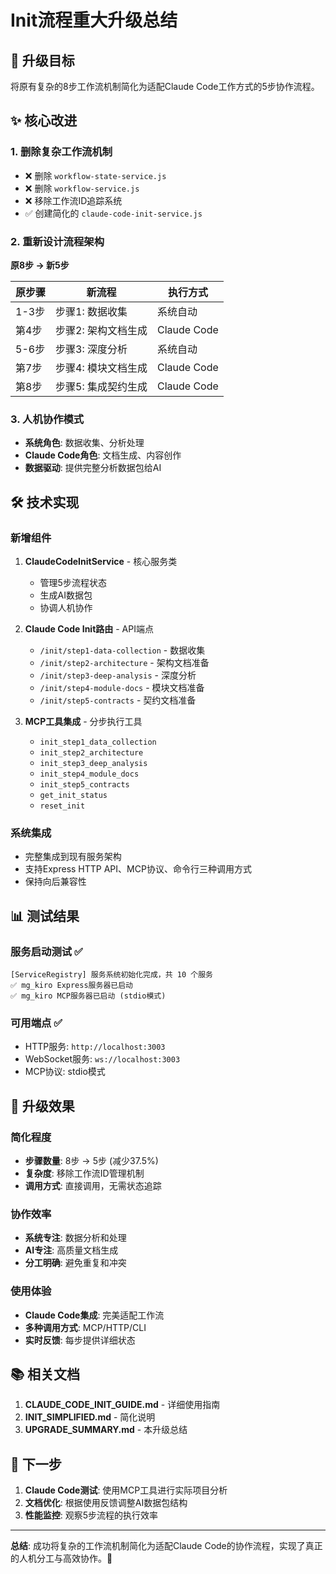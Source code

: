 # Init流程重大升级总结

## 🎯 升级目标

将原有复杂的8步工作流机制简化为适配Claude Code工作方式的5步协作流程。

## ✨ 核心改进

### 1. 删除复杂工作流机制
- ❌ 删除 `workflow-state-service.js`
- ❌ 删除 `workflow-service.js`  
- ❌ 移除工作流ID追踪系统
- ✅ 创建简化的 `claude-code-init-service.js`

### 2. 重新设计流程架构
**原8步 → 新5步**

| 原步骤 | 新流程 | 执行方式 |
|--------|--------|----------|
| 1-3步 | 步骤1: 数据收集 | 系统自动 |
| 第4步 | 步骤2: 架构文档生成 | Claude Code |
| 5-6步 | 步骤3: 深度分析 | 系统自动 |
| 第7步 | 步骤4: 模块文档生成 | Claude Code |
| 第8步 | 步骤5: 集成契约生成 | Claude Code |

### 3. 人机协作模式
- **系统角色**: 数据收集、分析处理
- **Claude Code角色**: 文档生成、内容创作
- **数据驱动**: 提供完整分析数据包给AI

## 🛠️ 技术实现

### 新增组件
1. **ClaudeCodeInitService** - 核心服务类
   - 管理5步流程状态
   - 生成AI数据包
   - 协调人机协作

2. **Claude Code Init路由** - API端点
   - `/init/step1-data-collection` - 数据收集
   - `/init/step2-architecture` - 架构文档准备
   - `/init/step3-deep-analysis` - 深度分析
   - `/init/step4-module-docs` - 模块文档准备
   - `/init/step5-contracts` - 契约文档准备

3. **MCP工具集成** - 分步执行工具
   - `init_step1_data_collection`
   - `init_step2_architecture`
   - `init_step3_deep_analysis` 
   - `init_step4_module_docs`
   - `init_step5_contracts`
   - `get_init_status`
   - `reset_init`

### 系统集成
- 完整集成到现有服务架构
- 支持Express HTTP API、MCP协议、命令行三种调用方式
- 保持向后兼容性

## 📊 测试结果

### 服务启动测试 ✅
```
[ServiceRegistry] 服务系统初始化完成，共 10 个服务
✅ mg_kiro Express服务器已启动
✅ mg_kiro MCP服务器已启动 (stdio模式)
```

### 可用端点 ✅
- HTTP服务: `http://localhost:3003`
- WebSocket服务: `ws://localhost:3003`
- MCP协议: stdio模式

## 🎉 升级效果

### 简化程度
- **步骤数量**: 8步 → 5步 (减少37.5%)
- **复杂度**: 移除工作流ID管理机制
- **调用方式**: 直接调用，无需状态追踪

### 协作效率  
- **系统专注**: 数据分析和处理
- **AI专注**: 高质量文档生成
- **分工明确**: 避免重复和冲突

### 使用体验
- **Claude Code集成**: 完美适配工作流
- **多种调用方式**: MCP/HTTP/CLI
- **实时反馈**: 每步提供详细状态

## 📚 相关文档

1. **CLAUDE_CODE_INIT_GUIDE.md** - 详细使用指南
2. **INIT_SIMPLIFIED.md** - 简化说明
3. **UPGRADE_SUMMARY.md** - 本升级总结

## 🚀 下一步

1. **Claude Code测试**: 使用MCP工具进行实际项目分析
2. **文档优化**: 根据使用反馈调整AI数据包结构
3. **性能监控**: 观察5步流程的执行效率

---

**总结**: 成功将复杂的工作流机制简化为适配Claude Code的协作流程，实现了真正的人机分工与高效协作。🎯